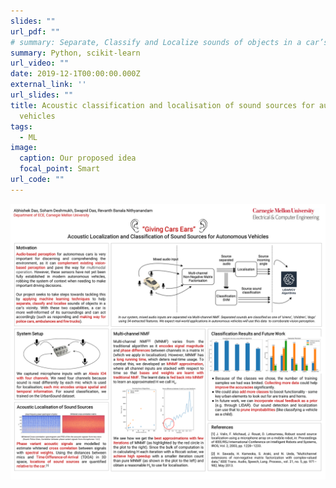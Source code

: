 ```yaml
---
slides: ""
url_pdf: ""
# summary: Separate, Classify and Localize sounds of objects in a car’s vicinity.
summary: Python, scikit-learn
url_video: ""
date: 2019-12-1T00:00:00.000Z
external_link: ''
url_slides: ""
title: Acoustic classification and localisation of sound sources for autonomous
  vehicles
tags:
  - ML
image:
  caption: Our proposed idea
  focal_point: Smart
url_code: ""
---
```



![](mlsp-project-poster.png)
